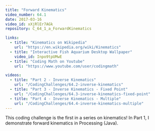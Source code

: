 ```yaml
---
title: "Forward Kinematics"
video_number: 64.1
date: 2017-03-16
video_id: xXjRlEr7AGk
repository: C_64_1_a_ForwardKinematics

links:
  - title: "Kinematics on Wikipedia"
    url: "https://en.wikipedia.org/wiki/Kinematics"
  - title: "Interactive Fish Aquarium Desktop Wallpaper"
    video_id: Inpo9tpUMwE
  - title: "Coding Math on Youtube"
    url: "https://www.youtube.com/user/codingmath"

videos:
  - title: "Part 2 - Inverse Kinematics"
    url: "/CodingChallenges/64.2-inverse-kinematics"
  - title: "Part 3 - Inverse Kinematics - Fixed Point"
    url: "/CodingChallenges/64.3-inverse-kinematics-fixed-point"
  - title: "Part 4 - Inverse Kinematics - Multiple"
    url: "/CodingChallenges/64.4-inverse-kinematics-multiple"
---
```


This coding challenge is the first in a series on kinematics!
In Part 1, I demonstrate forward kinematics in Processing (Java).
